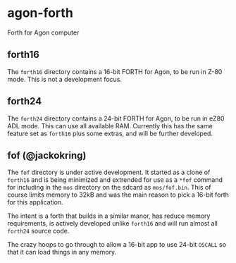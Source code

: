 # agon-forth
Forth for Agon computer

## forth16

The `forth16` directory contains a 16-bit FORTH for Agon, to be run in Z-80 mode. This is not a development focus.

## forth24

The `forth24` directory contains a 24-bit FORTH for Agon, to be run in
eZ80 ADL mode. This can use all available RAM. Currently this has the
same feature set as `forth16` plus some extras, and will be further developed.

## fof (@jackokring)

The `fof` directory is under active development. It started as a clone of `forth16` and is being minimized and extrended
for use as a `*fof` command for including in the `mos` directory on the sdcard as `mos/fof.bin`. This of course limits
memory to 32kB and was the main reason to pick a 16-bit forth for this application.

The intent is a forth that builds in a similar manor, has reduce memory requirements, is actively developed unlike `forth16`
and will run almost all `forth24` source code.

The crazy hoops to go through to allow a 16-bit app to use 24-bit `OSCALL` so that it can load things in any memory.

